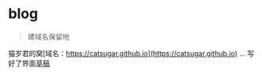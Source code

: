 ﻿# blog


>建域名保留地

猫岁君的窝[域名：https://catsugar.github.io](https://catsugar.github.io)
...
写好了界面[草稿](https://catsugar.github.io/blog/blog/blog.html)
